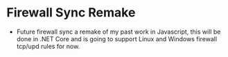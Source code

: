 # Firewall Sync Remake

- Future firewall sync a remake of my past work in Javascript, this will be done in .NET Core and is going to support Linux and Windows firewall tcp/upd rules for now.
